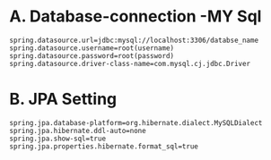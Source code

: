  # A. Database-connection -MY Sql
 
    spring.datasource.url=jdbc:mysql://localhost:3306/databse_name
    spring.datasource.username=root(username)
    spring.datasource.password=root(password)
    spring.datasource.driver-class-name=com.mysql.cj.jdbc.Driver

# B. JPA Setting

    spring.jpa.database-platform=org.hibernate.dialect.MySQLDialect
    spring.jpa.hibernate.ddl-auto=none   
    spring.jpa.show-sql=true
    spring.jpa.properties.hibernate.format_sql=true

